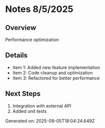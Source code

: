 # Notes 8/5/2025

## Overview
Performance optimization

## Details
- Item 1: Added new feature implementation
- Item 2: Code cleanup and optimization
- Item 3: Refactored for better performance

## Next Steps
1. Integration with external API
2. Added unit tests

Generated on: 2025-08-05T18:04:24.649Z
